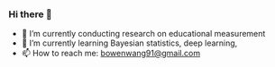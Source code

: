 ### Hi there 👋
- :school: I’m currently conducting research on educational measurement
- 🌱 I’m currently learning Bayesian statistics, deep learning,
- 📫 How to reach me: bowenwang91@gmail.com
<!--
**BaldwinW/BaldwinW** is a ✨ _special_ ✨ repository because its `README.md` (this file) appears on your GitHub profile.

Here are some ideas to get you started:

- :school: I’m currently conducting research on educational measurement
- 🌱 I’m currently learning Bayesian statistics, deep learning,
- 📫 How to reach me: bowenwang91@gmail.com
- ⚡ Fun fact: ...
-->
